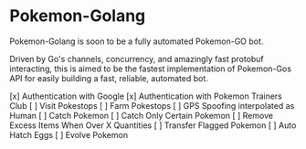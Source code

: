 # Pokemon-Golang
Pokemon-Golang is soon to be a fully automated Pokemon-GO bot.

Driven by Go's channels, concurrency, and amazingly fast protobuf interacting, this is aimed to be the fastest 
implementation of Pokemon-Gos API for easily building a fast, reliable, automated bot.

[x] Authentication with Google
[x] Authentication with Pokemon Trainers Club
[ ] Visit Pokestops
[ ] Farm Pokestops
[ ] GPS Spoofing interpolated as Human
[ ] Catch Pokemon
[ ] Catch Only Certain Pokemon
[ ] Remove Excess Items When Over X Quantities
[ ] Transfer Flagged Pokemon
[ ] Auto Hatch Eggs
[ ] Evolve Pokemon
